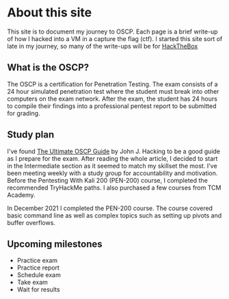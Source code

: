 # About this site

This site is to document my journey to OSCP. Each page is a brief write-up of how I hacked into a VM in a capture the flag (ctf). I started this site sort of late in my journey, so many of the write-ups will be for [HackTheBox](https://app.hackthebox.com)

## What is the OSCP?

The OSCP is a certification for Penetration Testing. The exam consists of a 24 hour simulated penetration test where the student must break into other computers on the exam network. After the exam, the student has 24 hours to compile their findings into a professional pentest report to be submitted for grading.

## Study plan

I've found [The Ultimate OSCP Guide](https://johnjhacking.com/blog/the-oscp-preperation-guide-2020/) by John J. Hacking to be a good guide as I prepare for the exam. After reading the whole article, I decided to start in the Intermediate section as it seemed to match my skillset the most. I've been meeting weekly with a study group for accountability and motivation. Before the Pentesting With Kali 200 (PEN-200) course, I completed the recommended TryHackMe paths. I also purchased a few courses from TCM Academy.

In December 2021 I completed the PEN-200 course. The course covered basic command line as well as complex topics such as setting up pivots and buffer overflows.

## Upcoming milestones

- Practice exam
- Practice report
- Schedule exam
- Take exam
- Wait for results
